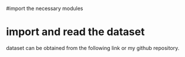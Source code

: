 #import the necessary modules
# import  and read the dataset

dataset can be obtained from the following link or my github repository.
